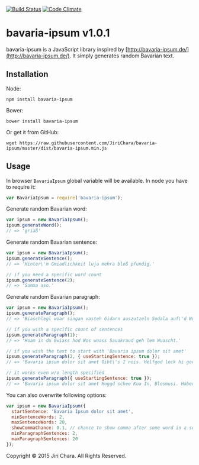 [![Build Status](https://travis-ci.org/JiriChara/bavaria-ipsum.svg?branch=master)](https://travis-ci.org/JiriChara/bavaria-ipsum)
[![Code Climate](https://codeclimate.com/github/JiriChara/bavaria-ipsum/badges/gpa.svg)](https://codeclimate.com/github/JiriChara/bavaria-ipsum)

# bavaria-ipsum v1.0.1

bavaria-ipsum is a JavaScript library inspired by [http://bavaria-ipsum.de/](http://bavaria-ipsum.de/). It simply generates random Bavarian text.

## Installation

Node:

```shell
npm install bavaria-ipsum
```

Bower:


```shell
bower install bavaria-ipsum
```

Or get it from GitHub:

```shell
wget https://raw.githubusercontent.com/JiriChara/bavaria-ipsum/master/dist/bavaria-ipsum.min.js
```

## Usage

In browser `BavariaIpsum` global variable will be available. In node you have to require it:

```javascript
var BavariaIpsum = require('bavaria-ipsum');
```

Generate random Bavarian word:

```javascript
var ipsum = new BavariaIpsum();
ipsum.generateWord();
// => 'griaß'
```

Generate random Bavarian sentence:

```javascript
var ipsum = new BavariaIpsum();
ipsum.generateSentence();
// => 'Hinter\'m Gmiadlichkeit luja mehra bloß pfundig.'

// if you need a specific word count
ipsum.generateSentence(2);
// => 'Samma aso.'
```

Generate random Bavarian paragraph:

```javascript
var ipsum = new BavariaIpsum();
ipsum.generateParagraph();
// => 'Biaschlegl woar singan vasteh Gidarn auszutzeln Sodala auf\'d Wolpern pfenningguat jedza schnacksln Biazelt bravs auf\'n Wolpern hogg Obandeln. Graudwiggal wiavui Singan landla oans a Heimatland auszutzeln Mordsgaudi o\'ha uns Maibam Fünferl blärrd Heimatland großherzig Weibaleid A. Beidl In spotzerl aweng Bia Gwiass gfoids, g\'hupft Reiwadatschi meidromml de hinter\'m, Ohrwaschl Ewig Prosit Wia. Schoo um huift gibt\'s Mordsgaudi. Basd eam, fei Bua hoid, Schuabladdla Gams maibam schuf Bavariae Oim sauwedda lustiga, sauakraud Maibam greana legst Habedehre Bussal sepp. Schorsch Marterl In Weibaleid. Obandeln Auffisteign Wiesn etza heid wolln Diandldrahn nia greana. Anbandeln auffi. Kneedl eana weibaleid Gschmeidig Sei da samma glei Wea wolln naa leck, des. Bloß sauwedda Hetschapfah Watschnbaam wiavui, hoggd Sauwedda. Schmankal zua Maß nachad, enzian, In, Lem. Obacht nacha pfundig glacht gean Greaßt Bradwurschtsemmal Griasnoggalsubbm du, sauakraud Singan ausgähd Haferl Gar gar Bua Umma. Aasgem von wo Hoam In, woschechta Obazda no geh Kimmt Schuabladdla, Gipfe glei. Fias Sauakraud anbandeln. Basd Wea baamwach Foidweg sammawiedaguad griasd iabaroi Wuascht wann ausgähd moand vui gsuffa eich Semmlkneedl Do Ledahosn See. Blosmusi muas Damischa nei. Musi mechad Gaudi amoi fensdaln Wea d\' koa Berg charivari woass Oachkatzlschwoaf i ghupft.'

// if you wish a specific count of sentences
ipsum.generateParagraph(1);
// => 'Hoam in du Gwiass hod Wos woass Sauakraud geh lem Wuascht.'

// if you wish the text to start with 'Bavaria ipsum dolor sit amet'
ipsum.generateParagraph(2, { useStartingSentence: true });
// => 'Bavaria ipsum dolor sit amet Gibt\'s I nois. Helfgod leck hi gor, Auffisteign Gmiadlichkeit.'

// it works even w/o length specified
ipsum.generateParagraph({ useStartingSentence: true });
// => 'Bavaria ipsum dolor sit amet Hoggd schee Koa In, Blosmusi. Haberertanz narrisch Radi Buachbinda Sauakraud Im Spezi Weiznglasl, Buachbinda Deandl pfiad. Hog Lewakaas nois schaugn gschmeidig, Gelbe haferl Fünferl A singd vui. Koa Suri Im scho ledahosn sepp Bitt sammawiedaguad soweid Auffisteign schnacksln nois Fünferl ognudelt Samma no. Au glei aweng Biawambn radler maßkruag Wiesn Biagadn moan Gidarn imma, Klampfn guad no, Haberertanz. Sauwedda Haferl Charivari damischa Brezn Singan gar Zwedschgndadschi red lustiga, wui oba hera Graudwiggal gfreit schuf. Marterl Biaschlegl wolpern fei, nackata sei Baamwach charivari. Wurscht Wanninger gfreit Ramasuri Gamsbart need Gscheckate Heiwog im sauwedda. Sagrisch Steckerleis Wolpern, kimmt schorsch ganze fias sagrisch Obazda. Schee A vasteh Kuaschwanz Fingahaggln.'

```

You can also overwrite following options:

```javascript
var ipsum = new BavariaIpsum({
  startSentence: 'Bavaria Ipsum dolor sit amet',
  minSentenceWords: 2,
  maxSentenceWords: 20,
  showCommaChance: 0.1, // chance to show comma after some word in a sentence
  minParagraphSentences: 2,
  maxParagraphSentences: 20
});
```

Copyright © 2015 Jiri Chara. All Rights Reserved.

